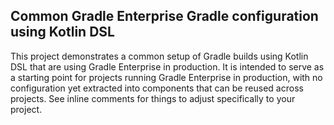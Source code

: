 ## Common Gradle Enterprise Gradle configuration using Kotlin DSL

This project demonstrates a common setup of Gradle builds using Kotlin DSL that are using Gradle Enterprise in production. It is intended to serve as a starting point for projects running Gradle Enterprise in production, with no configuration yet extracted into components that can be reused across projects. See inline comments for things to adjust specifically to your project.
